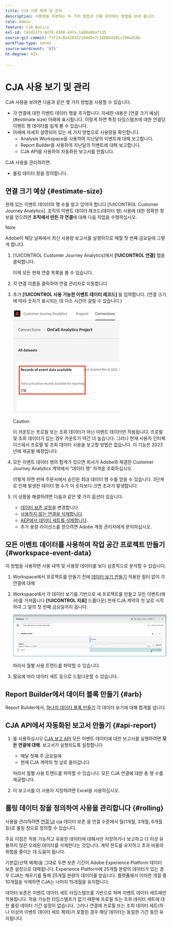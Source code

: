 ```yaml
---
title: CJA 사용 예측 및 관리
description: 사용량을 추정하는 두 가지 방법과 이를 관리하는 방법을 보여 줍니다.
role: Admin
feature: CJA Basics
exl-id: 7a5d1173-8d78-4360-a97a-1ab0a60af135
source-git-commit: f3f24c0a426d22184d2e7c18886d201c290ad18e
workflow-type: tm+mt
source-wordcount: '835'
ht-degree: 42%

---
```


# CJA 사용 보기 및 관리

CJA 사용을 보려면 다음과 같은 몇 가지 방법을 사용할 수 있습니다.

* 각 연결에 대한 이벤트 데이터 행을 추가합니다. 자세한 내용은 [연결 크기 예상](#estimate size) 아래에 표시됩니다. 이렇게 하면 특정 타임스탬프에 대한 연결당 이벤트 행 데이터를 쉽게 볼 수 있습니다.
* 아래에 자세히 설명되어 있는 세 가지 방법으로 사용량을 확인합니다.
   * Analysis Workspace을 사용하여 지난달의 이벤트에 대해 보고합니다.
   * Report Builder을 사용하여 지난달의 이벤트에 대해 보고합니다.
   * CJA API를 사용하여 자동화된 보고서를 만듭니다.

CJA 사용을 관리하려면:

* 롤링 데이터 창을 정의합니다.

## 연결 크기 예상 {#estimate-size}

현재 있는 이벤트 데이터의 행 수를 알고 있어야 합니다 [!UICONTROL Customer Journey Analytics]. 조직의 이벤트 데이터 레코드(데이터 행) 사용에 대한 정확한 정보를 얻으려면 **조직에서 만든 각 연결**&#x200B;에 대해 다음 작업을 수행하십시오.

>[!NOTE]
>
>Adobe이 해당 날짜에서 최신 사용량 보고서를 실행하므로 매월 첫 번째 금요일에 그렇게 합니다.

1. [!UICONTROL Customer Journey Analytics]에서 **[!UICONTROL 연결]** 탭을 클릭합니다.

   이제 모든 현재 연결 목록을 볼 수 있습니다.

1. 각 연결 이름을 클릭하여 연결 관리자로 이동합니다.

1. 추가 **[!UICONTROL 사용 가능한 이벤트 데이터 레코드]** 을 입력합니다. (연결 크기에 따라 숫자가 표시되는 데 다소 시간이 걸릴 수 있습니다.)

   ![이벤트 데이터](assets/event-data.png)

   >[!CAUTION]
   >
   >   이 카운트는 프로필 또는 조회 데이터가 아닌 이벤트 데이터만 적용됩니다. 프로필 및 조회 데이터가 있는 경우 카운트가 약간 더 높습니다. 그러나 현재 사용자 인터페이스에서 프로필 및 조회 데이터 사용을 보고할 방법은 없습니다. 이 기능은 2023년에 제공될 예정입니다.

1. 모든 이벤트 데이터 행의 합계가 있으면 회사가 Adobe와 체결한 Customer Journey Analytics 계약에서 “데이터 행” 자격을 조회하십시오.

   이렇게 하면 판매 주문서에서 승인된 최대 데이터 행 수를 얻을 수 있습니다. 3단계로 인해 발생한 데이터 행 수가 이 숫자보다 크면 초과가 발생합니다.

1. 이 상황을 해결하려면 다음과 같은 몇 가지 옵션이 있습니다.

   * [데이터 보존 설정](https://experienceleague.adobe.com/docs/analytics-platform/using/cja-connections/manage-connections.html?lang=ko-KR#set-rolling-window-for-connection-data-retention)을 변경합니다.
   * [사용하지 않는 연결을 삭제합니다](https://experienceleague.adobe.com/docs/analytics-platform/using/cja-overview/cja-faq.html?lang=ko-KR#implications-of-deleting-data-components).
   * [AEP에서 데이터 세트를 삭제합니다](https://experienceleague.adobe.com/docs/analytics-platform/using/cja-overview/cja-faq.html?lang=ko-KR#implications-of-deleting-data-components).
   * 추가 용량 라이선스를 얻으려면 Adobe 계정 관리자에게 문의하십시오.

## 모든 이벤트 데이터를 사용하여 작업 공간 프로젝트 만들기 {#workspace-event-data}

이 방법을 사용하면 사용 내역 및 사용량 데이터를 보다 심층적으로 분석할 수 있습니다.

1. Workspace에서 프로젝트를 만들기 전에 [데이터 보기 만들기](/help/data-views/create-dataview.md) 적용된 필터 없이 각 연결에 대해

1. Workspace에서 각 데이터 보기를 기반으로 새 프로젝트를 만들고 모든 이벤트(에서)를 가져옵니다 **[!UICONTROL 지표]** 드롭다운) 현재 CJA 계약의 첫 날로 시작하여 그 달의 첫 번째 금요일까지 옵니다.

   ![이벤트](assets/events-usage.png)

   따라서 월별 사용 트렌드를 파악할 수 있습니다.

1. 필요에 따라 데이터 세트 등으로 드릴다운할 수 있습니다.

## Report Builder에서 데이터 블록 만들기 {#arb}

Report Builder에서, [하나의 데이터 블록 만들기](/help/report-builder/create-a-data-block.md) 각 데이터 보기에 대해 합계를 냅니다.

## CJA API에서 자동화된 보고서 만들기 {#api-report}

1. 를 사용하십시오 [CJA 보고 API](https://developer.adobe.com/cja-apis/docs/api/#tag/Reporting-API) 모든 이벤트 데이터에 대한 보고서를 실행하려면 **모든 연결에 대해**. 보고서가 실행되도록 설정합니다

   * 매달 첫째 주 금요일에
   * 현재 CJA 계약의 첫 날로 돌아갑니다.

   따라서 월별 사용 트렌드를 파악할 수 있습니다. 모든 CJA 연결에 대한 총 행 수를 제공합니다.

1. 이 보고서를 더 사용자 지정하려면 Excel을 사용하십시오.

## 롤링 데이터 창을 정의하여 사용을 관리합니다 {#rolling}

사용을 관리하려면 [연결 UI](/help/connections/create-connection.md) cja 데이터 보존 을 연결 수준에서 월(1개월, 3개월, 6개월 등)로 롤링 창으로 정의할 수 있습니다.

주요 이점은 적용 가능하고 유용한 데이터에 대해서만 저장하거나 보고하고 더 이상 유용하지 않은 오래된 데이터를 삭제한다는 것입니다. 계약 한도를 유지하고 초과 비용의 위험을 줄이는 데 도움이 됩니다.

기본값(선택 해제)을 그대로 두면 보존 기간이 Adobe Experience Platform 데이터 보존 설정으로 대체됩니다. Experience Platform에 25개월 분량의 데이터가 있는 경우 CJA는 채우기를 통해 25개월 분량의 데이터를 받습니다. 플랫폼에서 이러한 개월 중 10개월을 삭제하면 CJA는 나머지 15개월을 유지합니다.

데이터 보존은 이벤트 데이터 세트 타임스탬프를 기반으로 하며 이벤트 데이터 세트에만 적용됩니다. 적용 가능한 타임스탬프가 없기 때문에 프로필 또는 조회 데이터 세트에 대한 롤링 데이터 기간 설정이 없습니다. 그러나 연결에 프로필 또는 조회 데이터 세트(하나 이상의 이벤트 데이터 세트 제외)가 포함된 경우 해당 데이터는 동일한 기간 동안 유지됩니다.


